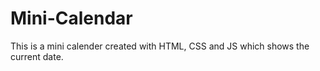 # Mini-Calendar
This is a mini calender created with HTML, CSS and JS which shows the current date.
